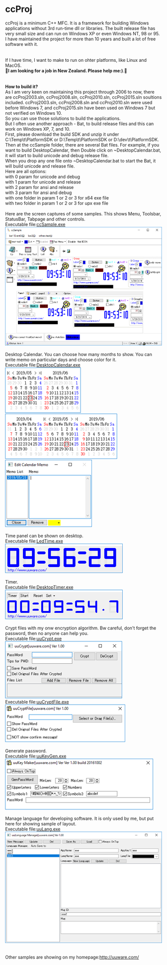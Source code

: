 # ccProj
ccProj is a minimum C++ MFC. It is a framework for building Windows applications without 3rd run-time dll or libraries. The built release file has very small size and can run on Windows XP or even Windows NT, 98 or 95. I have maintained the project for more than 10 years and built a lot of free software with it.<br>
<br>
<br>
If I have time, I want to make to run on ohter platforms, like Linux and MacOS.<br>
 &#x1F49B;**I am looking for a job in New Zealand. Please help me:)**.&#x1F49B;<br>
<br>
<br>
<b>How to build it?</b><br>
As I am very keen on maintaining this project through 2006 to now, there are ccProj2003.sln, ccProj2008.sln, ccProj2010.sln, ccProj2015.sln soultions included. ccProj2003.sln, ccProj2008.sln and ccProj2010.sln were used before Windows 7, and ccProj2015.sln have been used on Windows 7 but not verified on Windows 10.<br>
So you can use those solutions to build the applications.<br>
But I often use another approach - Bat, to build release files and this can work on Windows XP, 7, and 10.<br>
First, please download the build SDK and unzip it under C:\Temp\t\PlatformSDK or D:\Temp\t\PlatformSDK or D:\dev\t\PlatformSDK. Then at the ccSample folder, there are several Bat files. For example, if you want to build DesktopCalendar, then Double click on ~DesktopCalendar.bat, it will start to build unicode and debug release file.<br>
When you drop any one file onto ~DesktopCalendar.bat to start the Bat, it will build unicode and release file.<br>
Here are all options:<br>
  with 0 param for unicode and debug<br>
  with 1 param for unicode and release<br>
  with 2 param for ansi and release<br>
  with 3 param for ansi and debug<br>
  with one folder in param 1 or 2 or 3 for x64 exe file<br>
  with two folder in param 1 or 2 or 3 for upx exe file<br>
<br>
Here are the screen captures of some samples. This shows Menu, Toolsbar, StatusBar, Tabpage and other controls.<br>
Executable file:<a href="ccSample.exe">ccSample.exe</a><br>
![Screenshot](docs/screen-sample.png)<br>
<br>
Desktop Calendar. You can choose how many months to show. You can write memo on particular days and choose color for it.<br>
Executable file:<a href="DesktopCalendar.exe">DesktopCalendar.exe</a><br>
![Screenshot](docs/screen-calendar1.png)<br>
![Screenshot](docs/screen-calendar2.png)<br>
![Screenshot](docs/screen-calendar3.png)<br>
<br>
Time panel can be shown on desktop.<br>
Executable file:<a href="LedTime.exe">LedTime.exe</a><br>
![Screenshot](docs/screen-time.png)<br>
<br>
Timer.<br>
Executable file:<a href="DesktopTimer.exe">DesktopTimer.exe</a><br>
![Screenshot](docs/screen-timer.png)<br>
<br>
Crypt files with my onw encryption algorithm. Bw careful, don't forget the password, then no anyone can help you.<br>
Executable file:<a href="uuCrypt.exe">uuCrypt.exe</a><br>
![Screenshot](docs/screen-crypt.png)<br>
Executable file:<a href="uuCryptFile.exe">uuCryptFile.exe</a><br>
![Screenshot](docs/screen-cryptfile.png)<br>
<br>
Generate password.<br>
Executable file:<a href="uuKeyGen.exe">uuKeyGen.exe</a><br>
![Screenshot](docs/screen-genpass.png)<br>
<br>
Manage language for developing software. It is only used by me, but put here for showing sample of layout.<br>
Executable file:<a href="uuLang.exe">uuLang.exe</a><br>
![Screenshot](docs/screen-lang.png)<br>
<br>
<br>
Other samples are showing on my homepage:<a href="http://uuware.com/" target="_blank">http://uuware.com/</a>
